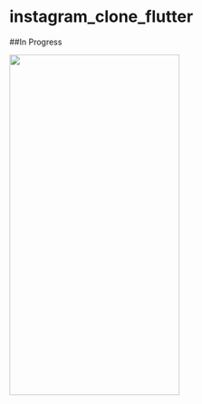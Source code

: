# instagram_clone_flutter

##In Progress

<img src="Screenshots/Screenshot-icf-1.PNG" width="300" height="600">
